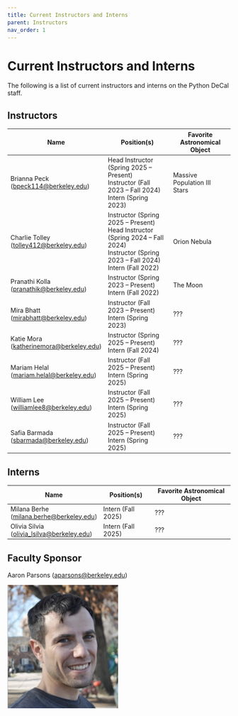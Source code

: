```yaml
---
title: Current Instructors and Interns
parent: Instructors
nav_order: 1
---
```


# Current Instructors and Interns

The following is a list of current instructors and interns on the Python DeCal staff. 

## Instructors

| Name           | Position(s)                                                         | Favorite Astronomical Object |
|----------------|---------------------------------------------------------------------|------------------------------|
| Brianna Peck<br>(bpeck114@berkeley.edu)| Head Instructor (Spring 2025 – Present)<br> Instructor (Fall 2023 – Fall 2024)<br>Intern (Spring 2023) | Massive Population III Stars |
| Charlie Tolley<br>(tolley412@berkeley.edu)| Instructor (Spring 2025 – Present)<br>Head Instructor (Spring 2024 – Fall 2024)<br>Instructor (Spring 2023 – Fall 2024)<br>Intern (Fall 2022)| Orion Nebula |
| Pranathi Kolla<br>(pranathik@berkeley.edu)| Instructor (Spring 2023 – Present)<br>Intern (Fall 2022)| The Moon |
| Mira Bhatt<br>(mirabhatt@berkeley.edu)| Instructor (Fall 2023 – Present)<br>Intern (Spring 2023)|???|
| Katie Mora<br>(katherinemora@berkeley.edu)| Instructor (Spring 2025 – Present)<br>Intern (Fall 2024)|???|
| Mariam Helal<br>(mariam.helal@berkeley.edu)| Instructor (Fall 2025 – Present)<br>Intern (Spring 2025)|???|
| William Lee<br>(williamlee8@berkeley.edu)| Instructor (Fall 2025 – Present)<br>Intern (Spring 2025)|???|
| Safia Barmada<br>(sbarmada@berkeley.edu)| Instructor (Fall 2025 – Present)<br>Intern (Spring 2025)|???|

## Interns

| Name          | Position(s)        | Favorite Astronomical Object |
|---------------|--------------------|------------------------------|
| Milana Berhe<br>(milana.berhe@berkeley.edu)| Intern (Fall 2025)|???|
| Olivia Silvia<br>(olivia_lsilva@berkeley.edu)| Intern (Fall 2025)|???|

## Faculty Sponsor

Aaron Parsons (aparsons@berkeley.edu)

<img src="/assets/images/aaron-parsons.png" alt="Description of image" width="250">
